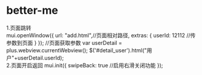 # better-me
1.页面跳转<br>
mui.openWindow({
					url: "add.html",//页面相对路径,
					extras: {
						userId: 12112 //传参数到页面
					}
				});
				//页面获取参数
				var userDetail = plus.webview.currentWebview();
				$('#detail_user').html("用户"+userDetail.userId);
			<br>
2.页面开启返回
mui.init({
				swipeBack: true //启用右滑关闭功能
			});
			
